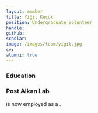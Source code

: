 ```yaml
---
layout: member
title: Yiğit Küçük
position: Undergraduate Volunteer
handle: 
github: 
scholar: 
image: /images/team/yigit.jpg
cv: 
alumni: true
---
```


### Education

### Post Alkan Lab
 is now employed as a .
